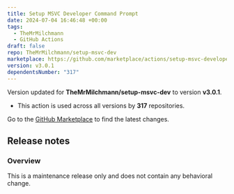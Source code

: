```yaml
---
title: Setup MSVC Developer Command Prompt
date: 2024-07-04 16:46:48 +00:00
tags:
  - TheMrMilchmann
  - GitHub Actions
draft: false
repo: TheMrMilchmann/setup-msvc-dev
marketplace: https://github.com/marketplace/actions/setup-msvc-developer-command-prompt
version: v3.0.1
dependentsNumber: "317"
---
```



Version updated for **TheMrMilchmann/setup-msvc-dev** to version **v3.0.1**.
- This action is used across all versions by **317** repositories.

Go to the [GitHub Marketplace](https://github.com/marketplace/actions/setup-msvc-developer-command-prompt) to find the latest changes.

## Release notes

### Overview

This is a maintenance release only and does not contain any behavioral change.
